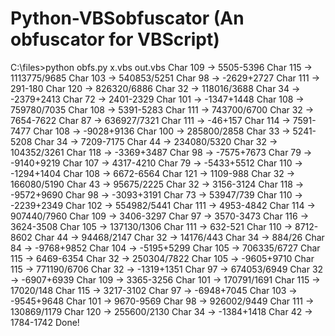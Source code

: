 # Python-VBSobfuscator (An obfuscator for VBScript)
C:\files>python obfs.py x.vbs out.vbs
Char 109 -> 5505-5396
Char 115 -> 1113775/9685
Char 103 -> 540853/5251
Char 98 -> -2629+2727
Char 111 -> 291-180
Char 120 -> 826320/6886
Char 32 -> 118016/3688
Char 34 -> -2379+2413
Char 72 -> 2401-2329
Char 101 -> -1347+1448
Char 108 -> 759780/7035
Char 108 -> 5391-5283
Char 111 -> 743700/6700
Char 32 -> 7654-7622
Char 87 -> 636927/7321
Char 111 -> -46+157
Char 114 -> 7591-7477
Char 108 -> -9028+9136
Char 100 -> 285800/2858
Char 33 -> 5241-5208
Char 34 -> 7209-7175
Char 44 -> 234080/5320
Char 32 -> 104352/3261
Char 118 -> -3369+3487
Char 98 -> -7575+7673
Char 79 -> -9140+9219
Char 107 -> 4317-4210
Char 79 -> -5433+5512
Char 110 -> -1294+1404
Char 108 -> 6672-6564
Char 121 -> 1109-988
Char 32 -> 166080/5190
Char 43 -> 95675/2225
Char 32 -> 3156-3124
Char 118 -> -9572+9690
Char 98 -> -3093+3191
Char 73 -> 53947/739
Char 110 -> -2239+2349
Char 102 -> 554982/5441
Char 111 -> 4953-4842
Char 114 -> 907440/7960
Char 109 -> 3406-3297
Char 97 -> 3570-3473
Char 116 -> 3624-3508
Char 105 -> 137130/1306
Char 111 -> 632-521
Char 110 -> 8712-8602
Char 44 -> 94468/2147
Char 32 -> 14176/443
Char 34 -> 884/26
Char 84 -> -9768+9852
Char 104 -> -5195+5299
Char 105 -> 706335/6727
Char 115 -> 6469-6354
Char 32 -> 250304/7822
Char 105 -> -9605+9710
Char 115 -> 771190/6706
Char 32 -> -1319+1351
Char 97 -> 674053/6949
Char 32 -> -6907+6939
Char 109 -> 3365-3256
Char 101 -> 170791/1691
Char 115 -> 17020/148
Char 115 -> 3217-3102
Char 97 -> -6948+7045
Char 103 -> -9545+9648
Char 101 -> 9670-9569
Char 98 -> 926002/9449
Char 111 -> 130869/1179
Char 120 -> 255600/2130
Char 34 -> -1384+1418
Char 42 -> 1784-1742
Done!

